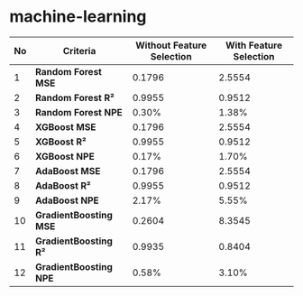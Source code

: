 # machine-learning
| No | Criteria                 | Without Feature Selection | With Feature Selection |
|----|--------------------------|--------------------------|------------------------|
| 1  | **Random Forest MSE**    | 0.1796                   | 2.5554                 |
| 2  | **Random Forest R²**     | 0.9955                   | 0.9512                 |
| 3  | **Random Forest NPE**    | 0.30%                    | 1.38%                  |
| 4  | **XGBoost MSE**          | 0.1796                   | 2.5554                 |
| 5  | **XGBoost R²**           | 0.9955                   | 0.9512                 |
| 6  | **XGBoost NPE**          | 0.17%                    | 1.70%                  |
| 7  | **AdaBoost MSE**         | 0.1796                   | 2.5554                 |
| 8  | **AdaBoost R²**          | 0.9955                   | 0.9512                 |
| 9  | **AdaBoost NPE**         | 2.17%                    | 5.55%                  |
| 10 | **GradientBoosting MSE** | 0.2604                   | 8.3545                 |
| 11 | **GradientBoosting R²**  | 0.9935                   | 0.8404                 |
| 12 | **GradientBoosting NPE** | 0.58%                    | 3.10%                  |
